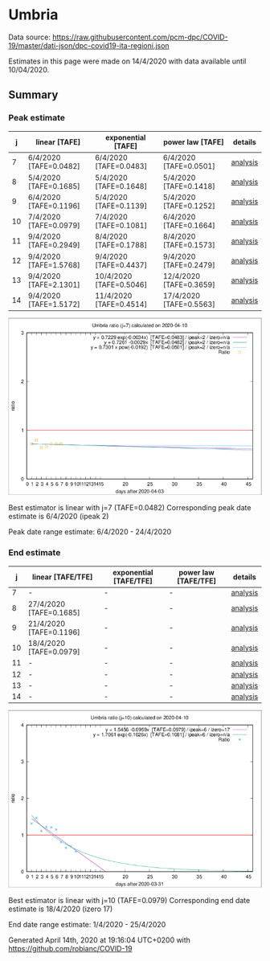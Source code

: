 # Umbria


Data source: https://raw.githubusercontent.com/pcm-dpc/COVID-19/master/dati-json/dpc-covid19-ita-regioni.json

Estimates in this page were made on 14/4/2020 with data available until 10/04/2020.


## Summary 

### Peak estimate 
|j|linear [TAFE]|exponential [TAFE]|power law [TAFE]|details|
|---|----|-----------|---------|-------|
|7|6/4/2020 [TAFE=0.0482]|6/4/2020 [TAFE=0.0483]|6/4/2020 [TAFE=0.0501]|[analysis](COVID-19_umbria_j7_2020-04-10.md)|
|8|5/4/2020 [TAFE=0.1685]|5/4/2020 [TAFE=0.1648]|5/4/2020 [TAFE=0.1418]|[analysis](COVID-19_umbria_j8_2020-04-10.md)|
|9|6/4/2020 [TAFE=0.1196]|5/4/2020 [TAFE=0.1139]|5/4/2020 [TAFE=0.1252]|[analysis](COVID-19_umbria_j9_2020-04-10.md)|
|10|7/4/2020 [TAFE=0.0979]|7/4/2020 [TAFE=0.1081]|6/4/2020 [TAFE=0.1664]|[analysis](COVID-19_umbria_j10_2020-04-10.md)|
|11|9/4/2020 [TAFE=0.2949]|8/4/2020 [TAFE=0.1788]|8/4/2020 [TAFE=0.1573]|[analysis](COVID-19_umbria_j11_2020-04-10.md)|
|12|9/4/2020 [TAFE=1.5768]|9/4/2020 [TAFE=0.4437]|9/4/2020 [TAFE=0.2479]|[analysis](COVID-19_umbria_j12_2020-04-10.md)|
|13|9/4/2020 [TAFE=2.1301]|10/4/2020 [TAFE=0.5046]|12/4/2020 [TAFE=0.3659]|[analysis](COVID-19_umbria_j13_2020-04-10.md)|
|14|9/4/2020 [TAFE=1.5172]|11/4/2020 [TAFE=0.4514]|17/4/2020 [TAFE=0.5563]|[analysis](COVID-19_umbria_j14_2020-04-10.md)|

![best peak estimate](COVID-19_umbria_j7_2020-04-10.png)

Best estimator is linear with j=7 (TAFE=0.0482)
Corresponding peak date estimate is 6/4/2020 (ipeak 2)


Peak date range estimate: 6/4/2020 - 24/4/2020

### End estimate 
|j|linear [TAFE/TFE]|exponential [TAFE/TFE]|power law [TAFE/TFE]|details|
|---|----|-----------|---------|-------|
|7|-|-|-|[analysis](COVID-19_umbria_j7_2020-04-10.md)|
|8|27/4/2020 [TAFE=0.1685]|-|-|[analysis](COVID-19_umbria_j8_2020-04-10.md)|
|9|21/4/2020 [TAFE=0.1196]|-|-|[analysis](COVID-19_umbria_j9_2020-04-10.md)|
|10|18/4/2020 [TAFE=0.0979]|-|-|[analysis](COVID-19_umbria_j10_2020-04-10.md)|
|11|-|-|-|[analysis](COVID-19_umbria_j11_2020-04-10.md)|
|12|-|-|-|[analysis](COVID-19_umbria_j12_2020-04-10.md)|
|13|-|-|-|[analysis](COVID-19_umbria_j13_2020-04-10.md)|
|14|-|-|-|[analysis](COVID-19_umbria_j14_2020-04-10.md)|

![best zero estimate](COVID-19_umbria_j10_2020-04-10.png)

Best estimator is linear with j=10 (TAFE=0.0979)
Corresponding end date estimate is 18/4/2020 (izero 17)


End date range estimate: 1/4/2020 - 25/4/2020

Generated April 14th, 2020 at 19:16:04 UTC+0200 with https://github.com/robianc/COVID-19
